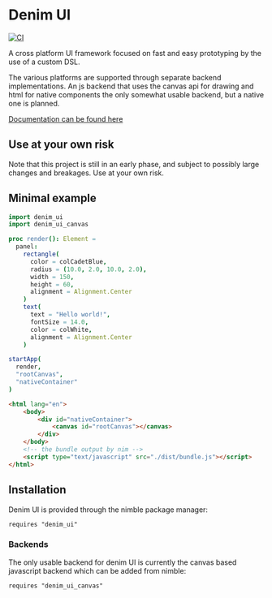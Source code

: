 # Denim UI

[![CI](https://github.com/nortero-code/denim-ui/actions/workflows/main.yml/badge.svg?branch=master)](https://github.com/nortero-code/denim-ui/actions/workflows/main.yml)

A cross platform UI framework focused on fast and easy prototyping by the use of a custom DSL.

The various platforms are supported through separate backend implementations. An js backend that uses the canvas api for drawing and html for native components the only somewhat usable backend, but a native one is planned.

[Documentation can be found here](https://midio-code.github.io/denim-ui/)

## Use at your own risk

Note that this project is still in an early phase, and subject to possibly large changes and breakages. Use at your own risk.

## Minimal example

```nim
import denim_ui
import denim_ui_canvas

proc render(): Element =
  panel:
    rectangle(
      color = colCadetBlue,
      radius = (10.0, 2.0, 10.0, 2.0),
      width = 150,
      height = 60,
      alignment = Alignment.Center
    )
    text(
      text = "Hello world!",
      fontSize = 14.0,
      color = colWhite,
      alignment = Alignment.Center
    )

startApp(
  render,
  "rootCanvas",
  "nativeContainer"
)
```


```html
<html lang="en">
	<body>
		<div id="nativeContainer">
			<canvas id="rootCanvas"></canvas>
		</div>
	</body>
	<!-- the bundle output by nim -->
	<script type="text/javascript" src="./dist/bundle.js"></script>
</html>
```

## Installation

Denim UI is provided through the nimble package manager:
```
requires "denim_ui"
```

### Backends

The only usable backend for denim UI is currently the canvas based javascript backend which can be added from nimble:
```
requires "denim_ui_canvas"
```

